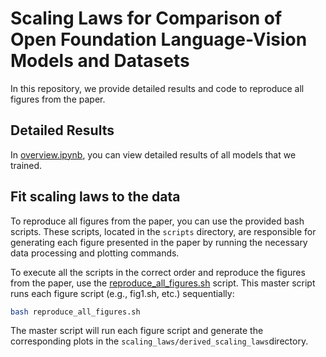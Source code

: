 # Scaling Laws for Comparison of Open Foundation Language-Vision Models and Datasets

In this repository, we provide detailed results and code to reproduce all figures from the paper.

## Detailed Results

In [overview.ipynb](overview.ipynb), you can view detailed results of all models that we
trained.

## Fit scaling laws to the data

To reproduce all figures from the paper, you can use the provided bash scripts. These scripts, located in the `scripts` directory, are responsible for generating each figure presented in the paper by running the necessary data processing and plotting commands.

To execute all the scripts in the correct order and reproduce the figures from the paper, use the [reproduce_all_figures.sh](reproduce_all_figures.sh) script. This master script runs each figure script (e.g., fig1.sh, etc.) sequentially:
```bash
bash reproduce_all_figures.sh
```

The master script will run each figure script and generate the corresponding plots in the `scaling_laws/derived_scaling_laws`directory.
